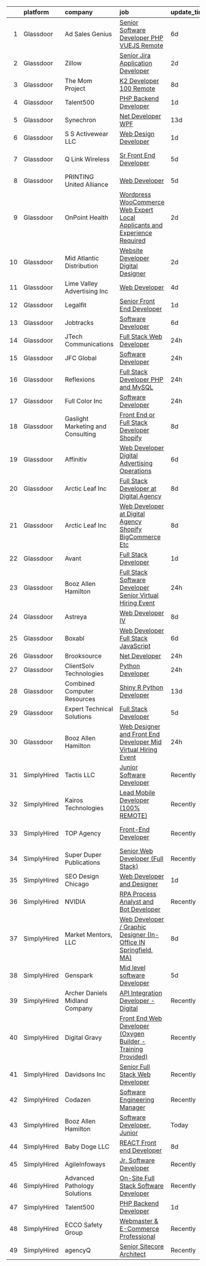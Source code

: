 

|    | platform    | company                           | job                                                                                                                                                                                                                                                                                                                                                                                                                                                                                                                                                                                                                                                                                                                                                                                                                                                                                                                                                                                                                                                                                                                                                                                                                                                                                                   | update_time   | location                    |
|---:|:------------|:----------------------------------|:------------------------------------------------------------------------------------------------------------------------------------------------------------------------------------------------------------------------------------------------------------------------------------------------------------------------------------------------------------------------------------------------------------------------------------------------------------------------------------------------------------------------------------------------------------------------------------------------------------------------------------------------------------------------------------------------------------------------------------------------------------------------------------------------------------------------------------------------------------------------------------------------------------------------------------------------------------------------------------------------------------------------------------------------------------------------------------------------------------------------------------------------------------------------------------------------------------------------------------------------------------------------------------------------------|:--------------|:----------------------------|
|  1 | Glassdoor   | Ad Sales Genius                   | [Senior Software Developer   PHP VUEJS  Remote ](https://www.glassdoor.com/partner/jobListing.htm?pos=123&ao=1110586&s=58&guid=00000181232fd97b95d144b76f7d614f&src=GD_JOB_AD&t=SR&vt=w&ea=1&cs=1_13eeab41&cb=1654152747830&jobListingId=1007895537556&cpc=8CDBB1EC89CF7160&jrtk=3-0-1g4hivmd6r1cl801-1g4hivmdj2or1000-98d370728f729c52--6NYlbfkN0CnuZqHB0fw7qMnYaPcmJwEEhiN8GGpVqO0if3u8nDOuuKrZceSCTX0MNkTfpjoge48nVZr9hPtB5LzXromZ0yCT0qPeaMF_n2e3HI8ewNSK9Xyw_YnmI9TEIaqGJCkj1Iki90RO6fnx5li4qhPlZBHUXzar-BvfEVkU-G9qDNl84_eodL_t4QhXpAp0SnwrNjjc0JDv3P72-dj8Gv6OnJfjh1SdEf4hZI3N6oDzP5GUtZkt-c00ynGB0m_TIDtTdnTJYsa43TwU1kPRF8vNevuo10dDdF66yFSJpwAkie8nYmT4pYM0-v-sV_RDbe1LRs-JC1DFKfTb7XmEzEt1_hjtPvQf9fjmKMXREkvy-P1zvOVsRFyJWMzksMOko6r_DmsU6yXLlmsw_NYlBZCyFQbI7MTNep0o-t2WOpJXRC9dpo2nsf7of5sDFJZJlL4w7gnq-1hkN7rCFmTstVLWwcs1Evx8HnvIzKWQOoLWDct8PaoEmnysaOsrT9UzyrMPVmDdCqIF2baYWJ3967zzx6zpwBtFrWlOOg%3D)                                                                                                                                                                                                                                                                                                                                                                               | 6d            | Tennessee                   |
|  2 | Glassdoor   | Zillow                            | [Senior Jira Application Developer](https://www.glassdoor.com/partner/jobListing.htm?pos=122&ao=1110586&s=58&guid=00000181232fd97b95d144b76f7d614f&src=GD_JOB_AD&t=SR&vt=w&cs=1_f5a7dc37&cb=1654152747830&jobListingId=1007903539027&cpc=8D52E76475A7E842&jrtk=3-0-1g4hivmd6r1cl801-1g4hivmdj2or1000-0e5c87155743b1ae--6NYlbfkN0ANMurRYyPEXg08u6OamUd1Mvhk-zhFSGYIZgoJR86UvQ_x0FKK8TrZZD49G3rLjS9rbZs5q0fbx05s3afnQ7UfJNH5at6mnDFKK5j9wFNFdyvXeJmVr9goWPLxPpzAnEMyUt0bVRT5u_yMns9tL-fwN7XQTdgKiXlXyEk8l0LfdpQDpEvjsB9KNH6bPU8QzHiUwVpuc2fi9XDQ8_ODszm77My62rebVQXkuqYMBZXbnINgHN5P45pUIfQDBqRvG-HwXL66ihHwOSPyrnLbmCknjNh2Ivfqw3zLIfsMvm35apWGECMNWeGGva7cqZ1tEqeuixrBWi2mj5SWAKKGmluLuoR_1XhOxBpnzmSYvNLpwgvHUjIT6Anl_gRIBTCdL0U_sQm-wXz0uCW6jMjCLfAw_lSDtJ9Y8tjgoatl-4jMlSBRPUmDZH3ni7fnrDqTObw6sTLB9axYfEi6Xjd4ar2gQ3J7Mbpkl7a62UgWcRta4dT6V5CCB7lTsGJleKT_NZ0xsLBbexvKMUIpGc_BMfOnnhwzImHQ56jx6TCXMtHdN7NuxwjgDsM4nH2K8kHrnsgf7cI5qp3wLTf6PJC2TkcZi1XMbflxWkVnwEiZHgSuQtqRM__A_gEstNBFwDruGf1YKGMX5T3tmNq05CpzfdbZS4A0xAKZfEdIoay1fPKExKgFzhkEl7XESRI6Duo3g-qBugss_aVUVmetVtGNFX-YmXlc7jwn-3xZ2oQ7ROYBazcT8ayyDt8bV0aIAp-1WvzQtoPjkkeJHMNj3QwCo_UOyf0SkEj-NcZ4fuw2hiFnfbOEZo076pPSlqAx0O9ZWQaPPPe8eK-PtrCOSVopxastncsLYbzRl1mqJShkBf_D-JNH8fgqtxTYIku3WdLNHBEkmC8ZIxIlafLplP7Fg8w-tPiL1p04_2M%3D) | 2d            | Irvine, CA                  |
|  3 | Glassdoor   | The Mom Project                   | [K2 Developer  100  Remote ](https://www.glassdoor.com/partner/jobListing.htm?pos=130&ao=1110586&s=58&guid=00000181232fd97b95d144b76f7d614f&src=GD_JOB_AD&t=SR&vt=w&cs=1_25995766&cb=1654152747831&jobListingId=1007890547836&cpc=A0637F14311B9419&jrtk=3-0-1g4hivmd6r1cl801-1g4hivmdj2or1000-7b83b89108c6e097--6NYlbfkN0BDp_epf89aHDQhKpPegNJQ_ldQpEFZQsM9OcONMGxWx6pU56EKHF58QjVdAUvn2gVf_QDSTsq5T3Qmsn6pWhQ_7UN7iJQwTjaiZ88ngVRdxZorOi6AzzWz7a5iHq0mYMm8q0bQuaTeOUbhaYC3rtit664SiOZex9pxawE2kIDqxD1_14Mpex3qIptbe0KkEgvd-QszR8ExPGrO6w1hVyrdwpwKsd4rwcypLlaBCnTFPLl1dVSxsxHboRZ7Cc-rfnTyfQIpCzW-aTugN2LUFUDQGAciN1IQq7CgRJ2GnrJDlW2aRPLzW8KR6bMvWkbG-sx29Zh7m6Qt8RJQhkwsB814WgVDh3L_PiQI0CavphFMu-25HHOth-Igs3-7I8SyF9cLwWsFl_LPIuo8bI2OTPu6GI8jZDwbG7cXciXzGnF1xplGnXNmDLKYQQ_2_ukgazPcnTWpg2PbHl5xQOYpSZ7w7AOcFYlbOg9MR8TKg2niB3GkPv3oWe4OL7KTMkm6vYgLrAljQ6JBnLR-LVT73RGFXkNv8jIDjuHDwHS_OuXJJ1lOGfrNglCMvMGBwmY-LFISENjkpdluoA%3D%3D)                                                                                                                                                                                                                                                                                                                                                          | 8d            | Remote                      |
|  4 | Glassdoor   | Talent500                         | [PHP Backend Developer](https://www.glassdoor.com/partner/jobListing.htm?pos=106&ao=1110586&s=58&guid=00000181232fd97b95d144b76f7d614f&src=GD_JOB_AD&t=SR&vt=w&cs=1_5004c46b&cb=1654152747827&jobListingId=1007904714612&cpc=F4EED0218A761C36&jrtk=3-0-1g4hivmd6r1cl801-1g4hivmdj2or1000-d767907e49504ccf--6NYlbfkN0D5mXFGwCT9lo97i3gsfTR9iTAPBTm16RjVfbVH6M8QHE8eZVK8zpxpBIss9-IxxjTgyFgGJT-FIoKdrZhAfS9_NM6z5ZxF12lUGA8c02ZoHAmEqDXQYA5mBdMJ_zhsgHFsg5niEobBFIx2nbvtI9VOyGvj5cRaAVXmEt_jMy0VAPg7ZsfrFR7LkrdNItSSGw5RQbdDVGxMszGlMpn1xWWYK54UuymI2U6vRO8oYDMhMd8DFJdXL0buH4SgDfOpy2sgA0dEn-k863BUzLgCQY1YJeWIqBSWoLQKQ0nI7bH_15EDRLdIC5fIKCTMksLllcGRk_pK3YSLiFo522XHIVFLxUizpJ2NAPwz98MSa7tNrva3UtxOOOh0gwJ18O02KC3dnxwwi5inkPf67uT4KKWJqzSWO4FBldpdb4f9qPWEeUH617DzZDN3raLMkJlbmNS28nlBQ1Q8DfzerJRCWPdpRZBKGqGakq4RS8m5ILuVGc2U474ickEXxAHka_4-Fe6hDKdQ2F8O5VlwOPbvZ-G6Wt98Ad5TKw0FU3on-QS421CAdl7T4qFU-W7HFAeI3YMPoBjy2Sk8oCEfGN6Wo6TJDOIeVi637ApoVXsgAWJTUIzu3OaUPJb2DfWeN5F1hqt9RYCCJN0H_QGWkIsNVrq-fCqcifOD34E9whi0_ZPldX-gl5IACEsFrfooSBdiCI8%3D)                                                                                                                                                                                                                                             | 1d            | Remote                      |
|  5 | Glassdoor   | Synechron                         | [ Net Developer  WPF ](https://www.glassdoor.com/partner/jobListing.htm?pos=121&ao=1110586&s=58&guid=00000181232fd97b95d144b76f7d614f&src=GD_JOB_AD&t=SR&vt=w&ea=1&cs=1_30dc6b0d&cb=1654152747830&jobListingId=1007875801807&cpc=34670CD602BE5E55&jrtk=3-0-1g4hivmd6r1cl801-1g4hivmdj2or1000-071735776158eec9--6NYlbfkN0BTd2IEpE8JLL40oeQ4zzPpkgJHcvS777rH89BTm8MqnY1oP03rnnTFI7ShSp2BCxc-OCtWsj1V-ju-aE_CcPbsvJct0tFsdbZQLK0foE4hj1cq2xLjnb-1_WbIyGFqux2jiGRE2PEfYX3jgkudPYjN1Qv0FPkvWELM3wH1SY5gPx8tMSnSQMyNmkCi4tp3Pu8yr58IWe4pNi8uOOxU3AyFRj7BVWq8i6xZ6YGv16WjzG_grABCmLf4WDB7y2HirGYLaOphrGBZcvG-GaBVcmkOBxbxFxz1Wk8G3T7tu8zNMW0HFG_W_bfzoHouOkC_bcjlsoove0usdha4NKjUfnLExceDD2dWgLXlPjvLPPD5RGXk5fgdnlvZtYW5gyOIsRoSS_PC3OBHPluaTG61eCFPqbeZdPQ8eMBMpY9BkXCD_rthFd6v6J910IcProhgv2zYDWZomw8MJmntsgy8XyOISn1dOo5rB4XPRJohsm-ZAEUyaGauEGqEKtmpX5obFvCYEYqXGtZIHA%3D%3D)                                                                                                                                                                                                                                                                                                                                                                                                                           | 13d           | New York, NY                |
|  6 | Glassdoor   | S S Activewear LLC                | [Web Design Developer](https://www.glassdoor.com/partner/jobListing.htm?pos=101&ao=1110586&s=58&guid=00000181232fd97b95d144b76f7d614f&src=GD_JOB_AD&t=SR&vt=w&cs=1_dad200a3&cb=1654152747827&jobListingId=1007907546318&cpc=4A900CBC1AE891D7&jrtk=3-0-1g4hivmd6r1cl801-1g4hivmdj2or1000-9a94e0e65c736bca--6NYlbfkN0Ajr136nt6A_LHOZ7dazkZBMRVGXfFx1UH3hXSlGZi78qV2vh4IIPaG56QxCFgA56Adpr9RaXdipIXu1R4bmSOvMziN5foyE-Hu6-wOJzorB798i-BTTof0WkY407sJ8JJ-b48jkEdELNvzxft-sRf5NMtJ6JiYIBRDHRpWroXbQqBaO_5kxxHvN-KYbt9H9FU-F8bCVWeed56PDkhqUEuRGHhHzWK0Nu3lZP0kPet2iRwACwaCwOfDb-EMyWgGqkEOnVQQ3jNQvlh8cdhVOMpHYmRYncO9ShMIjeZbs-4UwMmoX7k_bvuEHJFAPHD65UkG30y4H-KcX8x6wMfjlFfdtr_tWMJZjPs7YwNcFK-4KBTiXtZkSbCVysLVyfjP3IaGdDTTSIrgRfDcGQnpj_taF1IFgE6AT8vFMGMVlpOmdbaK4pEbwbdytDdT0nKXpsBH0vK9u-DkpbKVC2SJARji8pFp39gMDKlclwmPpVX17bN6wPkCa8I4nLNU97SwfYrzFURWjgZlT5TrdNBbUD1M3YmUU5EMXdVs8ozpcOukA7vQF-a3u6fH9mHklANuqyipbsuXjMcPwoNxoADMx5fxiu5-qTVLox1WNrGMSkhN1EXIuyG-a-l3xfg6Mfw70rH7iCT6sBEZtoq6_luSSicq30YkCYrSlfNn8otIxKI429CAwwJFLmqawHtmYPwAC2FS6WVTcdUiu8-Xrz7dnT0yI7eyZk8C8F15zy1uMDdE7Ed9exUR6yyDzEi-gSC1JHM%3D)                                                                                                                                                                              | 1d            | Bolingbrook, IL             |
|  7 | Glassdoor   | Q Link Wireless                   | [Sr  Front End Developer](https://www.glassdoor.com/partner/jobListing.htm?pos=102&ao=1110586&s=58&guid=00000181232fd97b95d144b76f7d614f&src=GD_JOB_AD&t=SR&vt=w&ea=1&cs=1_9371a4fe&cb=1654152747827&jobListingId=1007899211822&cpc=4917A65B8F970FF5&jrtk=3-0-1g4hivmd6r1cl801-1g4hivmdj2or1000-ed2c635e53c5a919--6NYlbfkN0C1n-7uwLBmXreK9Hz04i1NaXR3ByHk8AHoFYtQOHcuct8v_y8Q8Nx7VN8nEPBN_jboIi0IHUUn3UfwUUKdVW2VhENeeKnEx5kMZjYaVGmfZkc0yAv5v91p0Xw3eeruN3QXteC0skwkNIveu6TFRC0Vn1Ak93wupAfGKu1wfqPcmKw9eYs3q2-mFLvzmXnT4M9RcGNpAE2-X5bbTLUE_Fb9lUltrd_8fpfC4vPO8W7f41d6bJgytESO2g00yfn0h7VQhU7OWdwLfFOTFIQjnZaagB-gtPGPBJ1ZyWiEfpAG7x2WelLAqo2WyiemQOI5nutycWPNj6gbtn8h8GPk0eMmP-i2MMdTaL_HvaL0WubSKHHCWOfcFpvhYZ6hWVbiQMj2CHZFe1dGQjJp43VkLWVol3avJQWBJ3YyV4rBZWTPZtv4rGxDNBUJCvGYLhhtIEC9PmFvFvMVcu8HZwn4HmIw1v4XhVMCUbftblIgEpNCrw5QsO9ni7M-4lX23lHzqVs0VhLvnOpIxc-rTgg9aJgc)                                                                                                                                                                                                                                                                                                                                                                                                                    | 5d            | Fort Lauderdale, FL         |
|  8 | Glassdoor   | PRINTING United Alliance          | [Web Developer](https://www.glassdoor.com/partner/jobListing.htm?pos=127&ao=1110586&s=58&guid=00000181232fd97b95d144b76f7d614f&src=GD_JOB_AD&t=SR&vt=w&ea=1&cs=1_61ff9860&cb=1654152747831&jobListingId=1007898385089&cpc=AF1E4A3695F490BE&jrtk=3-0-1g4hivmd6r1cl801-1g4hivmdj2or1000-dc81e49fc931dd62--6NYlbfkN0CRj-sOtPusTLJq9MblLSm6Cds9QWEY5eHHm3cA7ZelnFRzC79Q-ko1-LazN7AL-IGfamo1ZcxnpDw7aZD40s5A8rpCvNB6w3VlgB5HW-HqSTLgjU0um8546ZPGPmEBQ782FxJ-OhvmLxVZQojgLs1JmzLimVPSIol3M114wpxtD0-SvkhtldW0v23vmkd0BcXL6W-uJVQ3vlWXXPtzm9CO3S1bTzJ4ixczbn1H1o5z7Men1WoPYSuVrd1ssMbKUlulpuJ3x9XF315IG9SX_pbkvX74rNkdHG0uaJcDAAXXHkA8eHHR4OcNUJ9SiarIDbKbOTvWo6dG3ovxvlVu75S5NQoFr53XfnWmhynp_1zZsa1EasiUTs64N5S_Jc7vHiHAIL6oE4n6RZbRCB77_XcXXx5bdRN6DN1w_H8UJ6YaYPa7zt1AQXNEaeKkOh1SmIsteUOKjoViJKfLzQL3N6YPggR6v7PD7qdSAU3qUXN0N_M2sQB43lkt)                                                                                                                                                                                                                                                                                                                                                                                                                                                              | 5d            | Philadelphia, PA            |
|  9 | Glassdoor   | OnPoint Health                    | [Wordpress WooCommerce Web Expert  Local Applicants and Experience Required](https://www.glassdoor.com/partner/jobListing.htm?pos=108&ao=1110586&s=58&guid=00000181232fd97b95d144b76f7d614f&src=GD_JOB_AD&t=SR&vt=w&ea=1&cs=1_195aec6a&cb=1654152747828&jobListingId=1007903215506&cpc=728EA7D4449150ED&jrtk=3-0-1g4hivmd6r1cl801-1g4hivmdj2or1000-159e63bd1829bfa7--6NYlbfkN0DZZww-p_mr8GWlqIRBY21Wjl_Fk3kglyx5_HcxykVqwa7Oh0kVVaxeYI8J7BcukAIy0okcdhH2DyaIfm6Jvb1oqeYhbsF02WFeIbSNsj8uljhVtJOIO3Qnvqb9gbGV1ZWwDaYhrI3Uo62QFkN1sspM9OV89cMI8SJD0BHwgNaxLE_r6h4knzc5mL9IlozzooO4H2CF2kOwdCSUIAqbijNiYxuTA4Olf9xxPsfrX2hMJ2VmOxZh9J6plL24tPcP-hCdhhYN1cDXuAnhyVx-njLdGj3BH8Fc2YjvEPfE7NxQDsQ7tRathu7iSg8xet0UAsunbTp9fx2h9eAcPYwR1comxt3X6wEH7QohI7R2W0tMb0895w2uuAfxsyIqJDKL1Ymm_WxS_ucvBRS0P4yr_KyiBjOQQVE6VJhjaEk6ancf7Pi_PlkYTHS3blM7MiP8VAWqtE5THeyieEDu_FbQBaSOwXn5bzasu5AASonKp4i-6FUoGP3noUlhaGcFGwqyOJij_Rb9rlfnig%3D%3D)                                                                                                                                                                                                                                                                                                                                                                     | 2d            | Richardson, TX              |
| 10 | Glassdoor   | Mid Atlantic Distribution         | [Website Developer   Digital Designer](https://www.glassdoor.com/partner/jobListing.htm?pos=109&ao=1110586&s=58&guid=00000181232fd97b95d144b76f7d614f&src=GD_JOB_AD&t=SR&vt=w&ea=1&cs=1_0fde3a14&cb=1654152747828&jobListingId=1007903294411&cpc=281FE6ECBEE2538F&jrtk=3-0-1g4hivmd6r1cl801-1g4hivmdj2or1000-2b67c79111503ea4--6NYlbfkN0BFoUiGhYgMv7mY7eF-LUw5iBVmnYrkwGa4q8pcO4KaVnLrhYX2UEPCV2Z8xr9c14HKUUNq9DvnCyysFLQSGDIXNyuipCfsfrXAIskEj7Qd1qOVlTRTHFDUJjSUZy5S8u-oMzntyD7XA4wR23HXW9mL44-sFXbxUo5zag_3hC_G7woMXF7Qes8IAeHwMkVNk0Ilw7z9HMaChqv-fDKVo7ysNnAo67xmtBk3jfYfOoRn3z1nOVhrIZwxKwDrS4o3cLnWjz7RQ35tXEYbBlOi9_vCQSjhjhpb1rj7Qr6IpJUdQlUoIYO7W5R0ypiKxBx9cytl550xKLkEpk-_dN811HTfAko4U7yZ-caSs1gQcRbMkAef1vXiVeVNRKcwWl-0cyekFN8HnY0EY8wfmsAO18wt-OeSz622K0GWUC6vnQAtDbl258vqH-ejGwVAzuENgTJIJ3HIhchmfVCXn_FERIcl0eVfJobNo-xnwAZbZMY826SYbQl1PeIjhNoZn7cvNBiQo4PwrTBVQQ%3D%3D)                                                                                                                                                                                                                                                                                                                                                                                                           | 2d            | Durham, NC                  |
| 11 | Glassdoor   | Lime Valley Advertising  Inc      | [Web Developer](https://www.glassdoor.com/partner/jobListing.htm?pos=104&ao=1110586&s=58&guid=00000181232fd97b95d144b76f7d614f&src=GD_JOB_AD&t=SR&vt=w&ea=1&cs=1_130d6e98&cb=1654152747827&jobListingId=1007900012361&cpc=80B915E8E3483F7A&jrtk=3-0-1g4hivmd6r1cl801-1g4hivmdj2or1000-324aa769b9f57d50--6NYlbfkN0DZZww-p_mr8GWlqIRBY21Wjl_Fk3kglyx5_HcxykVqweErWnar7kdIsclNeSzxr5-skRN3GO05n99IWbAgiL4pqCie00qKDHGTIU5S50Zy2HalT5oo2ztda4NrD2SjC_3aQfW0hzG6h_AHB8pa52I3G_raVlRMYZT9GVz8VpUhazXP_upPSFGs0ebZDd2j38qXhRBsDlTQKnZsTgaWNjBSt8TFB7wG7_SRE51YzlLIFOIm63dS59VkRc58sB1olilirvKKHwPqXVp1IV7Av-0mmsfqBhEbYgqZDW0Eks0N7XpF4lXDghN6Nl1NmfptaHcqHgFDqqcy_YJ-Y_MaYfhV5l2g1Pn02n0HkIeaWyvc-frAXX02904QvHpxt8uK-abSVIN5ZnpehgcOjzJbrFQOigl4Nn6lIJ2rDOArR-twSXK724E7RwRbUT7INIcg6vilbnMi5HB7tjUd2ScCVaFWxCn6ZuG-SJm3HG3eNuBXP5Baj7wZAGwF)                                                                                                                                                                                                                                                                                                                                                                                                                                                              | 4d            | Mankato, MN                 |
| 12 | Glassdoor   | Legalfit                          | [Senior Front End Developer](https://www.glassdoor.com/partner/jobListing.htm?pos=118&ao=1110586&s=58&guid=00000181232fd97b95d144b76f7d614f&src=GD_JOB_AD&t=SR&vt=w&ea=1&cs=1_b92c2995&cb=1654152747830&jobListingId=1007906273379&cpc=2F9DD8B511C89582&jrtk=3-0-1g4hivmd6r1cl801-1g4hivmdj2or1000-9290ce7b592236de--6NYlbfkN0CxFT2HWqTq8mDizs098gCJTVHR58R6M2w3_w17s2jmZa1cizTXTv2GjB2qOA8Cu-FoDNPpW92EiqdYjD1D0EWNLOs5_wcu2X2nbtPJZxOmoP7D4K03UOYOsvdAweAPbreE87xk1JPLjBxBYnPhsujSRZLa8tK_TUSXqFRYwPY2PcKaXePFAACJVfjxIiDvyAl5goqjuyN-IGQyzyM4paYbZ-RspoZxVY7vzu7c9TB70qVsiuHLvjmGk26X0qj3QNTpMi0xbiHdBUyAsz0qy--gF02QrjlJ7kHhE0SbUlunND1IRUUGBu2fkD-cwL0yt02I82I1tMS8PxsCnNqQX9ZYHYHFgSijAMvgw8bXDRmFW2g2RAJ8k__Q2uWLbuyUqQid1xpETWNcBZtpCbawyUzlLnMDgDYeOM-I1Md863u2xVQB-feTmtaLBpJz87p61ZcnjujjoaVSOl9N8VBujTI4IDlRkfgxL0P9dmt9kb4VjbzZgOr955NjZeYlgJZ85uw%3D)                                                                                                                                                                                                                                                                                                                                                                                                                                   | 1d            | Remote                      |
| 13 | Glassdoor   | Jobtracks                         | [Software Developer](https://www.glassdoor.com/partner/jobListing.htm?pos=129&ao=1110586&s=58&guid=00000181232fd97b95d144b76f7d614f&src=GD_JOB_AD&t=SR&vt=w&ea=1&cs=1_17274454&cb=1654152747831&jobListingId=1007895494832&cpc=C5F9C09AE97B3D2F&jrtk=3-0-1g4hivmd6r1cl801-1g4hivmdj2or1000-b90f87937bde63a7--6NYlbfkN0AM-MkqZ0hUtGiVdHIrk1Eibplew1JWmLuun28b0xIKH0ePX5yctfbTl_s6Ocw_2-0-xIqjghaF4LXDO6ITXPBnqxH2e6mXZKcugSFT1Cjd13g45sWuh6ps9O4dmpxOfbAIXdb6nE8kJ091B9aJoqk6TW0LEtelfG8_1_RrpdY8h_dvRtL_-GOmsJssV_-LI1w7eXqC4bma-uAydw47JUTe2-ONnLE9N9Bm3JaV6H1xNiD8-_4UVuI7X8XPiwY55QHDd5aVu0WBVF20j2FOe0YyrPcgHiJHMZM8TEPn2DgTkcoQoXTCrObqjtIXI10a8thpuhKeenFh6VvjO2ay2355iKK0TQo5Y_-5gGKxMD3WwmDBEUa1vRI_7jlu0WoHrPNBd0FnN2k2p-aSSGGSIT9s9X_cTvqdxTJ6CkXMwtKBkFBbGdbqn6MLr39oRM5ZwPIAbC7F_G8cS9wrRbE__pAJuaO6CD2YehyoG77TR5Fsm7Oavt72uZfaJq7_ZmPDDXw%3D)                                                                                                                                                                                                                                                                                                                                                                                                                                           | 6d            | Florida                     |
| 14 | Glassdoor   | JTech Communications              | [Full Stack Web Developer](https://www.glassdoor.com/partner/jobListing.htm?pos=113&ao=1110586&s=58&guid=00000181232fd97b95d144b76f7d614f&src=GD_JOB_AD&t=SR&vt=w&ea=1&cs=1_4a932c69&cb=1654152747829&jobListingId=1007910490036&cpc=9900C911F071612A&jrtk=3-0-1g4hivmd6r1cl801-1g4hivmdj2or1000-9ed62671a89e89fa--6NYlbfkN0B1st-q0QqrnjcG-Gw1ezFNBfboKSXBvukInGhjtG7QC-iiJB3qB0mG5k_vgBR3Er5bWCVHtUMxEtWeMlvq3Vic5Ex1U-Q2ameTohV5PDGOJT4sF8kHizC4ObuDjD4ygaGQgDZbgg76AOEA6y8bhXA_lbo2koovPbNn4hb3u4cgS5HrT-gP3Y0ehJaDow_O_tkYcbF0ZVhA825BVDY8P61YYZ7d6aKR1Rm6swQyiYk_itkGj5E1H_dND5Kg7XVxY0rud0sKhwtlG_FqMaSP2ehWBwMMP4iFvy_C9wxKzjNt9TRtdcpemaafN0e1ld26kly2xbKLEBPuxOEIjviZpeikxO6fgL3WKDxytQEtP7ztFKoeGanAZQvMe4NrPw7yKmCAL7UfhJWtEyIPMqJUMKif9-X4k4wEzzHHbQ8m06WWVXJJ1dsnhl5xQ2JeStVy8AW_Es4oRiIYejS8bUMLHAvlZu4i_ezJG7vg9WDU5DG3mkHju92qfFvoGA_G6Uc1BYSKzjSDnxYfGA%3D%3D)                                                                                                                                                                                                                                                                                                                                                                                                                       | 24h           | Miles City, MT              |
| 15 | Glassdoor   | JFC Global                        | [Software Developer](https://www.glassdoor.com/partner/jobListing.htm?pos=128&ao=1110586&s=58&guid=00000181232fd97b95d144b76f7d614f&src=GD_JOB_AD&t=SR&vt=w&ea=1&cs=1_8a8c1446&cb=1654152747831&jobListingId=1007909532196&cpc=878687325D2A5CC7&jrtk=3-0-1g4hivmd6r1cl801-1g4hivmdj2or1000-dec63ee7a8f03580--6NYlbfkN0CTchQM2BHVwpx1ktW2NlScLUjL7QVSfIE1jdaBK1YcLNx1-idAn4bz13YRyUITseRxE5Y6GDtkPfa-tZxZ_SFL4XPWHL8Kk35eKafLxjEIB38wxrcSiBtXfNq5fZXjnJgeJePrT1nfxFbRjGSdF9Cq6YZ4Bhs8C5-bbDLwHSpNw6yMf5jTWU_2NU-cZ9QSA5wDsaEY__aHhq3m1wgi5XMOTesq-Vdskp6figAhIZQgZhO_o1dK0pyVWtqUiuk1IS6br_6edKc0iwPKMslA6eZqp9dFkFU18XHsEezMMdd3UMstL2ZfVD6EIbYQv149D79VnTDzm6fPz5GTTIMfJffIPqh5D_eRU1Tiv1ZtpluGEsyt2BIHfNfO8q8r7_akmgBJRU4SbqCWS4gaDp1VG2AxLdjgm12Ud5nr1ToJWrLdvb9LgLa3HNWFBQ5BynfYQtcFM3r61BSQsjCYiwpoxVYvt2WUwzI7V98EqCTo8Jzvf6xSGkBW9wmx680r9ypLNt9zYgIS6HpCgfkLfwoqIsCP)                                                                                                                                                                                                                                                                                                                                                                                                                         | 24h           | Harrisburg, PA              |
| 16 | Glassdoor   | Reflexions                        | [Full Stack Developer  PHP and MySQL ](https://www.glassdoor.com/partner/jobListing.htm?pos=103&ao=1110586&s=58&guid=00000181232fd97b95d144b76f7d614f&src=GD_JOB_AD&t=SR&vt=w&ea=1&cs=1_23fe7791&cb=1654152747827&jobListingId=1007910323022&cpc=297CB4EAB7D64A33&jrtk=3-0-1g4hivmd6r1cl801-1g4hivmdj2or1000-f680bb3b69181e8f--6NYlbfkN0BBGG9LMNqL16EzDx9S3nKk4b6IwprgSJginr0DZD_oW-LxatidhHjSCY0SFq3hVRVOLHpq1795oO2bygpZ85wt8HZLPGWbqFBRMlalyZzOjkDH2uDKMz6VUM-05J5SiOp_x_kuSxFWSyQOTxtY-3FgBOdJeL_R_W6fyJfAlRB2ojFIjOLfpxEufko5Lq9JAqyp6F82BqOU5f6Yx0UE4oGnuW1nhDYahRge-Y46WEfSnqILG4Vx6_MZFAIfCoiEgsQUGn_AxgsTq41pZYSe4KplPRVPM2j_mfY87hILDyLSQzmXVLad3hlBKZr7Y1zk1lPBPuUYhIIHOHDnHwu6mOhFEVHb5O__8M54gtyjRXfcMWOXuYxd8UGkrSB0Dnhh0J6g1z3DDOybsvo6Hyz_3RXdjW1jQi0Rn8NgME-UpaVgWWjk5YbK7m9D2hoi8pKWY7em6UBYKNX2oGLH3-spvzCvkAutLuUSDBl0E6hlb702lhZJHRgIR4ZppaeCu6ThmDeTWGb9Y60gSg%3D%3D)                                                                                                                                                                                                                                                                                                                                                                                                           | 24h           | Remote                      |
| 17 | Glassdoor   | Full Color  Inc                   | [Software Developer](https://www.glassdoor.com/partner/jobListing.htm?pos=116&ao=1110586&s=58&guid=00000181232fd97b95d144b76f7d614f&src=GD_JOB_AD&t=SR&vt=w&ea=1&cs=1_be53a733&cb=1654152747829&jobListingId=1007909816896&cpc=6EF74AC2F94C1840&jrtk=3-0-1g4hivmd6r1cl801-1g4hivmdj2or1000-f145b5a66069c7a4--6NYlbfkN0C-Wmy1kFgNv3WvDIUs556rEmAfNTZeOhgaG1fZwjYYz9MV4MuGBC_-Kpz-TZlUjGmzYBmSXbfqAP_E4fmRw_aeAj1kST1y9-3JEqrQj6gCVDH7oQB4mkveU-mgvx79i8AsZ9641_PqQMFTgr0TyUl56gfMMO7-YV49KGmibMApxOZF30MqUCW8ASwAdm0goyb8l5XC6juBqzw-Lj7i9pdyhtsVBwCR1ovOZ3JO5svFVUMWg_ii0c4zBM_gz4jtch6sR788Veg-Qi-s_XCMw8ml8FgCo2xekfFQyA6MgKXrW3YpJYwReMal1k3jEU5XywTnQRlVb1xgvlZvUEYlNaiTnb_GG6atuMHC1oTIpmdCJhh44fn9ZYZId6Dp4SoIklFFmIYYq8vkVWvqKKnTu-efeJZg0vsRoSWjj8bhkAOLGQYE7HdK3gazM4CqkwnUw4CI7u21713BUKKb5TEcFVWP0zhPKYa49I9pJJo-jV781i_orUP5vUK5mkdnxsd6cuJdRMeLiXjMBA%3D%3D)                                                                                                                                                                                                                                                                                                                                                                                                                             | 24h           | Dallas, TX                  |
| 18 | Glassdoor   | Gaslight Marketing and Consulting | [Front End or Full Stack Developer  Shopify ](https://www.glassdoor.com/partner/jobListing.htm?pos=124&ao=1110586&s=58&guid=00000181232fd97b95d144b76f7d614f&src=GD_JOB_AD&t=SR&vt=w&ea=1&cs=1_43dbea85&cb=1654152747830&jobListingId=1007889773946&cpc=E521981D00147CE2&jrtk=3-0-1g4hivmd6r1cl801-1g4hivmdj2or1000-05602b2c6261b7d4--6NYlbfkN0CFyo4ne17UEr3frxlrMZ0qs_rwE7Uwl6KHT7uAdw_EkNlhVAB7uYR1j9n2cgzvB9L_JvlVkJbTJIweRLy17jQb0lH0fBKf0irGGbt-pK0-oFtks8H6ewDu5opFWIgpQJ1S8WNZoxNPouKxhbrN2chlqDzy6wRHTCerMi6dKD1fPnwh-SGBb8DOL9Gr4pHLtZi9n3uKRuulI1yqk-xqAXTaBSwK5giMZ6IXlQPOVFeuuUrfQ-JILh4rbon481LBM1naRjno-Y9spoA9if43l7vdfHwbL2YCX6dFSaH36hqdRJLjY7Z6skosNdY2Q--sRqKDB5PKjJUfdWw2ZK072eyzQyf4FWzvcXxRMzDiYbF11fjrLvdcS4amXP1yaRXQAQ30DfGEsYDuSYwY_EwDzoin-Zdf5wgPfapcy3PUiFS5Naa5sziontP2u8e8I3gAZjz-zizUJAgPmvJt2ba9Xf9G7dTjQvcEezfDqVQjxMqkKYydkubR-AY-NdWs8qG-GpnAGlhz27cON_yuUKYEPtOSty045Iak70Y%3D)                                                                                                                                                                                                                                                                                                                                                                                  | 8d            | Remote                      |
| 19 | Glassdoor   | Affinitiv                         | [Web Developer  Digital Advertising Operations](https://www.glassdoor.com/partner/jobListing.htm?pos=111&ao=1110586&s=58&guid=00000181232fd97b95d144b76f7d614f&src=GD_JOB_AD&t=SR&vt=w&ea=1&cs=1_d229d9ce&cb=1654152747829&jobListingId=1007895551896&cpc=AA718BBA0476CE1A&jrtk=3-0-1g4hivmd6r1cl801-1g4hivmdj2or1000-25825ff8010d79fb--6NYlbfkN0CEeptSDSJRdFHdgLdSoRofhgpR0AjgnI35T88L0i4sBqovLyy3Y1urXYul9N24X9EMKJWsGVuiiLVTazFMz2YT20TdSIW5VJR-wU_WMYL1FAlLAeC_YCRjS3kDFO2_fiFKvsDiLhAEsyHKeRdEppoyo_9_XeYfgfZbeh_HJ973gFXcsrwDPYgV-eg3ATOAdwmMMLrSenU92j3RwJovPon7DqfUs48rsp3zwGW7ZGGaNPAgvxq5ZYAPeJuiwqYrifpsjjJyDYQYHPo8xeXRvECjlA4N36GnZCMo00vR-uo01A2SRwpPkJYvmBLBU65aWaGG1RU4xfdLAgyH4-z2X1Cg2BvXI35EXsw9PFH88-UNu-4ntv2G3cJIVSXmjz7SzrIVdR2Q3t3MnkpmaFKYgcQSr5f3Di2N8VdpC9UeRjDiujqnPEd8XgBEqI7Fb01xX4ad_AjKyku1Xw%3D%3D)                                                                                                                                                                                                                                                                                                                                                                                                                                                                  | 6d            | Tampa, FL                   |
| 20 | Glassdoor   | Arctic Leaf Inc                   | [Full Stack Developer at Digital Agency](https://www.glassdoor.com/partner/jobListing.htm?pos=105&ao=1110586&s=58&guid=00000181232fd97b95d144b76f7d614f&src=GD_JOB_AD&t=SR&vt=w&cs=1_2675b511&cb=1654152747827&jobListingId=1007889604365&cpc=A1F772DE77098288&jrtk=3-0-1g4hivmd6r1cl801-1g4hivmdj2or1000-ff8aeb27d06fa5e5--6NYlbfkN0BRhiKLDrkt0KPgqSD4-tjrC6mP6XCX_E8VZV6GD-XSQdG5ajkUiVuxVHj3H0ODCZ-Goz7LQoXZ-OvStn40N1_OEc2zw4h38LlruHMnQ3TG7wImikDEWBfwtnvyD-reCToq99Xl4eXYauIyMeBRzI3J2yBkAeOELVsc6Do59Xxl3syRfEQ0jYt44376kUboJsClnYU3WpOSROw87B2XqS28dCKSRDKdL-9O-Jtr_FfA5vXQo-d0av-Yk_gbMi_pXI5S65a-696rK1BZcV6VAlx5TAab_LoZC5OZQ5-yQskZkqQeqltCDatwWfkvmeuKxBS_aO11__OhgxEY_GRrbxTqi18fp9S48WLkI4ynO5lj5Hcy2BUobfNMnVJ7hQXSv0bupn2ETrA7P_4gZF3SOJvuEJ3r_rMBS8GlFwKSBwOJmkKEhKJwDe1CB6X32vOdlfzgtFMaKGrrcPJmWbGnHRpizSvvb-JmzaNT_7fM4t9qQPL3t5uzvSAtzbdFd7TnnBm4-U3HrrDFFK7EkrMIIGrYrl1nw1fcTHAL9o9v5OYNXQ%3D%3D)                                                                                                                                                                                                                                                                                                                                                                              | 8d            | Remote                      |
| 21 | Glassdoor   | Arctic Leaf Inc                   | [Web Developer at Digital Agency  Shopify  BigCommerce  Etc  ](https://www.glassdoor.com/partner/jobListing.htm?pos=107&ao=1110586&s=58&guid=00000181232fd97b95d144b76f7d614f&src=GD_JOB_AD&t=SR&vt=w&cs=1_a13a72e0&cb=1654152747828&jobListingId=1007889589877&cpc=61B26E8FEFFA679F&jrtk=3-0-1g4hivmd6r1cl801-1g4hivmdj2or1000-c124af17fb860030--6NYlbfkN0BRhiKLDrkt0KPgqSD4-tjrC6mP6XCX_E8VZV6GD-XSQdG5ajkUiVuxdxELvoyHIJYtn-dGxMoE4LDh7PPgioNHb3hl9LWLQPivZ-krc_LrRz1kVMl_E721rZjSOdVOaa-1iWSElxmRWZdqLVcANyB7eIXILaHkjWEMzqKsLtgKgbGn8FAu7SFYM25K3x1X0SeF4d0oyPyeok9vn-Elrune2yhMKPRCT7aRaoypcPv9mrUIAbtySKIxjEUXwJ_H6l8aQCIjB3CN1blou2PZuS-RPdvdHxqZ3xxWndacXIQyOIYqjV3Y4zR_vayFSQHv-ItzX-mZlj5Rk8S2GaywaarjkaCVtGaPovFQyGOjrXW4iBvM_oKBT5Qd9ES--ZPkzX37k3inwhiIL0cm8jPD5-_WKao9YxHEe_V7ilanDIRqIb8b2uqvldlw5_8EtGeFA1vN_k7SP5CPgIjDF2ocj-3wZfgnwat_t6AWeP1mRJ7gkfhCdbXyNb_e2OM0h_wxPg2WESyJCTt6b72Hatt448AlrVyRERDhA_TOA_Pq6JDQ4A%3D%3D)                                                                                                                                                                                                                                                                                                                                                        | 8d            | Remote                      |
| 22 | Glassdoor   | Avant                             | [Full Stack Developer](https://www.glassdoor.com/partner/jobListing.htm?pos=126&ao=1110586&s=58&guid=00000181232fd97b95d144b76f7d614f&src=GD_JOB_AD&t=SR&vt=w&ea=1&cs=1_845a4b0f&cb=1654152747831&jobListingId=1007906357629&cpc=8795CF9063CD573D&jrtk=3-0-1g4hivmd6r1cl801-1g4hivmdj2or1000-acc705ed290351cb--6NYlbfkN0CZpqIKI17rmnMxlDxCB_pvW0EeGFzdeY_-PYIFBJLTKbPwcgo1WjOCDlf1aXx9n64--01vR6VxKZW6rCHR06IiogSAcB-9Pul-SYELIZ_BN8gz8szxqLUNlMyFeEEvre7VNcucvFn-7LA5t5mtSB0nMb6ktStJHftKroA2uObMa9b3OChB9f0oFr1GgB18DueNIFQEJtJ398_9R4BIMV1Y6WJGFHHF8uBEKdLRuPlXDhe16qgv67WdzBs8o5BJ56hueqN2SRinLKWQZV3tsOlQRBa5uoyzVxw3tEawmriE6-P7jSqDZWzNRbeHs6A7sEAbrdnr5EUTk85XdIyMHz87C7A78TkbEy6R1GisNmDTKoiTAUXwRLYqsfk2GMEIaqWCFS0gHZipxwkC1F_aAAa9NIypqPR4j991Y7O98D6hfGhPtwto9YGUjqjl27-DYziAkNnkbdB0nRQXOqthgidfGQFm2nR__GSxNgRRpRBT94QkpYtGkCDBS56GTHttKBkw1RSUrF77hg%3D%3D)                                                                                                                                                                                                                                                                                                                                                                                                                           | 1d            | Remote                      |
| 23 | Glassdoor   | Booz Allen Hamilton               | [Full Stack Software Developer  Senior Virtual Hiring Event](https://www.glassdoor.com/partner/jobListing.htm?pos=119&ao=1110586&s=58&guid=00000181232fd97b95d144b76f7d614f&src=GD_JOB_AD&t=SR&vt=w&cs=1_0dda9a11&cb=1654152747829&jobListingId=1007911669709&cpc=3999BE48C643E528&jrtk=3-0-1g4hivmd6r1cl801-1g4hivmdj2or1000-6598d410678ae8d6--6NYlbfkN0Btxs39KmTzjw_u_hUXcyTcLpNeUj18C2Nw5A7DCW0FWOPSvZxadnbHwo8zrtF5VbhTEALcsQAsVHlxGTBAHrDjrY9VrnR4k5Wl-nyAmXYdXbzMtQbYgsxBiu_lvN0EL71KNWFSpX6cZ0KH5-_yn7LjSD5j-hvmWoM1cBtjbefyRcvQImYcd5We1gdg6J46_QaNjTrp1XNTJkDxzHX3qaOxyX3yp5miB-zYr65U2wAxXWY2fbALTc44Qn0iRuevfZc4BO3jsHsOrVDPbLrtUowu2YsrEl68c6BYIwtTSbOIWcRTlvrZMu2-j220-iHCIJhoulwuMUajAy1XZjotYF1BKeqMYNIBKA3rGlUjwwev1KQYBeMb1_Kxo8RAtB5-tVRy966HiIkiKzgz63eECkshp9GPpBJWfB8yvdun-Kurt7J7ynlSbuhPMK-rXJzx7-QQWhAfcYh75_J2SyaLg2gRrNz0yQlg8cZOy2oDU7_I5K1OgWuAoZYPOk6RvqgwBmXyu52s_oWP2xmhv7Y7ErE3bkJdorSX_pB8z0mAqeOXemoghJk4HNS9BnF-DpfR5Q2LCK1IEnIo4hofTelifp3ddsgF5ZPNWNMM19j6nHE3HC1rVoXH3kge6JGadX0Lyq8Mjr_uWowZL6h6xGlJUbRhrGURuT8MiSKnO4uRgkPMpyASPKFrIiUukaXVkameLpDlYY6iPWluP2THMfS1zCzWwsDtLwYbbPXRYyIicXBcaSjpwPAt-pT5)                                                                                                                                                      | 24h           | Bethesda, MD                |
| 24 | Glassdoor   | Astreya                           | [Web Developer IV](https://www.glassdoor.com/partner/jobListing.htm?pos=112&ao=1110586&s=58&guid=00000181232fd97b95d144b76f7d614f&src=GD_JOB_AD&t=SR&vt=w&cs=1_03fbd1e3&cb=1654152747828&jobListingId=1007891098188&cpc=A1F772DE77098288&jrtk=3-0-1g4hivmd6r1cl801-1g4hivmdj2or1000-b56f5828b3e5675a--6NYlbfkN0DzjjkR96VRVgqXxFjgOfQELqd_1fMsUbAVT_-mHoKYhZ9_EillxVXXkJmMq0jSsymcsyBzi10ZUphSc-BFlBkP5m5yduD0o1FRqeam6BXRAPAnA8uV1WBsinX-nLMHkaiRkp9EhigWo_I_43HZDxKLOIXrB2353EJcN37q-H8N4p8xjjSAl-MXIvdO8Uw990__xagHxMNcvloahxpMau9ypSn1XzY7f07oUOSsMhnjldjrW6bjnUSCS8v78JRU1B2xBrbRVG60hSSt5RdUeGxj_lBAR_brXHogFB3484ioKfe0nQiqA0idTXENjBnFl--SlurPlAQ-eScIb1sGdzqLeYWu471OotfmJIbkHS0URxklRooL51aPVYZ-LpLChP1GA9AgyRAl8ZbhWro-BaSLmRyJz2hLY7p4Vho9j_qbD73MDoXY9bKwO4a-gPBKdOUzSaVw8CVnmPP0YMeA4e8O7_li2MbtHCwu1cfTFPjpchrLexqswScSlWDcwpvZ8yZRXBGhka6hQIs_qLb1vaWromQ9wGF6K30wcZUU7TCXPA%3D%3D)                                                                                                                                                                                                                                                                                                                                                                                                    | 8d            | San Jose, CA                |
| 25 | Glassdoor   | Boxabl                            | [Web Developer  Full Stack JavaScript ](https://www.glassdoor.com/partner/jobListing.htm?pos=110&ao=1110586&s=58&guid=00000181232fd97b95d144b76f7d614f&src=GD_JOB_AD&t=SR&vt=w&cs=1_bfa176e7&cb=1654152747828&jobListingId=1007895175124&cpc=D24EE3D704DEE7AC&jrtk=3-0-1g4hivmd6r1cl801-1g4hivmdj2or1000-df6b16c93de8cde6--6NYlbfkN0AZdaSuYPnCWRk5apRml9oqaQCY6p5qKbmOsixDGSNuWVB9Pcq1ZaJQFmHwVIAbQ1fz2p7gX5VfbZ9VWL2Wq2BLtoRuIQT61t_9TFf17rgI2acC5DzUvyB1aHBJR9VIdF3KwLSIIaT235Hsurf8B041SwhIuhC5B9FuX9RX55ralQpLkMu1WUg4wBLUX-vRZfJMvem-ceW_hV23jr4288FcMz7m4oW2F1DBD47oJyyA1sbDyA3xP1zHrC3FZ3LxU7IQBNgxgpirrEYpcf06rurvn-I68wnwPmzTh09dJ9Q9p7pxChP5j9cdXbi9U15acYJB3OL-oIB6eMnUGvoNFp3xXQW3TDtDQSA2CvXDB-2Xahf0rwJGd1i0IkUJNKHcweLZHZgcEZWic2PfVAD8F0aLxoq3eGc09DgDZV2ubydGP_Ciuhl7w1N2rjpnPZlFrlbcfSOj2jKH5GwvuNFXy5aYl2azOa2IkN1grG8nuAdV1TD4Tkoovw9jKEkER33yyvPzlgfXLLNPI3h8z2TGuSLCClcbl0WgD-w%3D)                                                                                                                                                                                                                                                                                                                                                                                             | 6d            | Las Vegas, NV               |
| 26 | Glassdoor   | Brooksource                       | [ Net Developer](https://www.glassdoor.com/partner/jobListing.htm?pos=120&ao=1110586&s=58&guid=00000181232fd97b95d144b76f7d614f&src=GD_JOB_AD&t=SR&vt=w&ea=1&cs=1_4900442b&cb=1654152747830&jobListingId=1007909627733&cpc=663B5FE45D73772E&jrtk=3-0-1g4hivmd6r1cl801-1g4hivmdj2or1000-6732a474bf321f3b--6NYlbfkN0BhNN3PPgKPbTMZB0Y0J5JTZS3FnMM-ugqbblX4_m-srDJielPNCs_lvQXXEB0CV7PhWtG1GUetTIMPfYzxliLWqyV0IefK9SAki-Bibw2BPcJ-LbYlgVwoWXie7j3s_LWV2akhyU9d2gRzqFtyWIGJv6n-E5STEkaqvW9rSsbEp31ENbHeE_3KSiiwOZyqB8WbP_SDCCXbAWJKc4VrEWGFyyqTj3KAhQQwnvvA8THZ1eEP4i3IBhdFzvZMwBQEJ5IbO8SaQlK9aHXDZLKl_4k-pc6UMy_3LowlyF5GoHQfylAin4naXL5Khly3HpKjXOtVwzWDOtie_EZ15cqFoDF8nz4tPq0DJW948k-kepp-IGpOEZZjvm6-DBMVkUAD-NAZvTzG8QWDlMg1dWQ7agU4b8KG4nzpSck7SopexEdNR15Xxn7u2989iX8Ic0SZxGAvB6VPorPFgH6xvyWJ4h6i3ruNIAcyFY8dCcbHgy5AQ3jODGCu0erUO0AELF__r7mR7lcaQ9lb3avWxsnU9p1D)                                                                                                                                                                                                                                                                                                                                                                                                                             | 24h           | Remote                      |
| 27 | Glassdoor   | ClientSolv Technologies           | [Python Developer](https://www.glassdoor.com/partner/jobListing.htm?pos=117&ao=1110586&s=58&guid=00000181232fd97b95d144b76f7d614f&src=GD_JOB_AD&t=SR&vt=w&ea=1&cs=1_51a1cc65&cb=1654152747830&jobListingId=1007909826985&cpc=235F38378B0CF412&jrtk=3-0-1g4hivmd6r1cl801-1g4hivmdj2or1000-0fc2fe885fb815cf--6NYlbfkN0C8_SG8nAfVvFLNKrjrazLcz-EBFYC5YiWhzODOv0FbPD4HQASLqbnhLKoHjauux-ewB30jrD_ChQjcNiBZGrTSG5SgshRcvOBAOcW99VgVqiDm9Z1JkScio1TP8HaZuYNqdKW-Bd9QL0BoC1XDpfWP5e3zp56OA2GchR-WKuZn-l4j_oIpdk4zXL9f_X4tklv_t57eEzYja1426PAH1CNC6bQijQyPufCp7UhQYfI4VQ3Y2W7KivjSK4M_XSH3XNxdxKm1ZvG9HZHMJriVERKSB7fi3yI6FM3XcDwjFBibLD3Wi5GeggS4mLByYGmf3-bWUjoc_TjttZcOS-EsENpBOC_wu_9MWuSZlw8ZrW8reCYcm8lT44vSHfEIUHBD0CIpUeOtZ43mjsX8Z0AFzB7X5ycWZvADlw60XENhHn3dcYWjJtQmSb07983oYfakIo3MaV4rHCcU6XMYIFzzm2dygsWEmKtVdEZ_k2PzeOQeBGONHgNUuEt23BDt2TE16kKFHjaUIcvrPO7cQ69Zj4IX)                                                                                                                                                                                                                                                                                                                                                                                                                           | 24h           | Littleton, CO               |
| 28 | Glassdoor   | Combined Computer Resources       | [Shiny R  Python Developer](https://www.glassdoor.com/partner/jobListing.htm?pos=115&ao=1110586&s=58&guid=00000181232fd97b95d144b76f7d614f&src=GD_JOB_AD&t=SR&vt=w&ea=1&cs=1_ed7862eb&cb=1654152747829&jobListingId=1007876827032&cpc=F0881FB4B112A732&jrtk=3-0-1g4hivmd6r1cl801-1g4hivmdj2or1000-4a582dd86bf864df--6NYlbfkN0BldYzZX3Rc-W91WsmH5NHExfqmo1VnWi5oaah42hwmwNL_wpkNzZYBNx-PPd5ttkswrV2JeoLvuWiTEk3dCeIU6yhtzogtH17byUUdsf-wTAjaPaQ7G9fhizdDbOAppdVCyR_6LZVGc1UN_zF6pI9a38GleKZr4BCd1s6jYCtn29e-qe7OSq4NonbL9W0sZuJ7Gyw1rq0sAEEyaYz2EWtqZnS1RDpz2H-lAhdgGqics-TSKjzHrVMCgu1dQgQWepdbg2YCzWEo29O4Rmp8FMlPGaGdtcCH4yn1ZS6EJFF3vc6G5Cn-0V4hkWgWjiRKl8EaYVQvJh7mOaD7XciJ6CYrqhWbv_tp7q2O7FkTS53cVLPi7F9gpg50hFF5kCp6LCl3f8zRNtAIKldcBddrdwU1CyaE5TLXrhSTJPa39R0IisF-WVJ8T384l3oheueYeeUbmsoO2fejoEZPNb8FIHUr6o1TlI4abNp_dNg_DLq6sYKY6FFVIl0xJWXtQlMsCpZx91J3U-egxA%3D%3D)                                                                                                                                                                                                                                                                                                                                                                                                                      | 13d           | Remote                      |
| 29 | Glassdoor   | Expert Technical Solutions        | [Full Stack Developer](https://www.glassdoor.com/partner/jobListing.htm?pos=125&ao=1110586&s=58&guid=00000181232fd97b95d144b76f7d614f&src=GD_JOB_AD&t=SR&vt=w&ea=1&cs=1_ab587dae&cb=1654152747831&jobListingId=1007898401857&cpc=632C08DE5A4EA969&jrtk=3-0-1g4hivmd6r1cl801-1g4hivmdj2or1000-8a266305a47437c6--6NYlbfkN0Co5wHOooJBt9erdaJMrMbfxrN9sWQ--D72Z30twe0GLOIjOXSoWPfOO6r_Fk6PQSA5RBMjP8_QhGYTzMhwzzmN3RQ0qKUC6oPMCIpBt2bAZVgprXhhEjXUZttlhyq4cO0OTUGiloHeSi42wQ60-6278Q-XiM93DfUFi10MZqX1kepNQPWQ5as8cFCXCsF8dgYnGlwsmw4RgrjkG27gvwX3MHtH2msetsrvG3A4nbOTwxN7OGPw2koYYv0TAJjVZ06APZwg2CjE8CmcKZ4nfDumpOXiVUP9JiyjLc_j2MYFtpUXc68IGrbStsrhocS4WZd0EdRzx6W6RMK-biYq84ADyMBg6Bo7RuMnkxYC-5yO3SR_vl2aY1I5xu83Bmmc3j5CB4SmptBdAtOHaac1M4MXSUHbnYC37OM4MbQV8XbV49x0ft3B3WjipuBS9AQXkRfDnLO54r3Ur9AMGb0rfia-iyQR58ZD7PFSDLGa3yN-3NROTEgCCeOCknp7tfkvSDA%3D)                                                                                                                                                                                                                                                                                                                                                                                                                                         | 5d            | Remote                      |
| 30 | Glassdoor   | Booz Allen Hamilton               | [Web Designer and Front End Developer  Mid Virtual Hiring Event](https://www.glassdoor.com/partner/jobListing.htm?pos=114&ao=1110586&s=58&guid=00000181232fd97b95d144b76f7d614f&src=GD_JOB_AD&t=SR&vt=w&cs=1_998c8063&cb=1654152747828&jobListingId=1007911669845&cpc=4599430C66E07990&jrtk=3-0-1g4hivmd6r1cl801-1g4hivmdj2or1000-8e04f45adeb02043--6NYlbfkN0Btxs39KmTzjw_u_hUXcyTcLpNeUj18C2Nw5A7DCW0FWOPSvZxadnbHwo8zrtF5VbhTEALcsQAsVKyBKjeMVKdB2drMsim_CZhZTTUnY00Y8Ww9LYtO0g-Me4oZZpoWj3hhakUqK-C1SQ-ovIxx-duvzkE6pOpwgvlvTZ8c093uGSZGyWFv0xZfd31-X4o6jq8wC4Mw_O1TLJR5miNpaMRGDpsjQL5Rfg4_qAoIa2_FUoyyVzW9iaYbpPAdA57kZR07CbUOF8epPuWu8ICESa-h_bHjzllESY8BvJJcFdCRZ0MzLErcaDaAy6NiGn8HOZZieN-XOG9pAr8_1OfwQsEiYq-HV5Hd420x34rc47Cvb0PbmMGPVS1olBwLPdch2eBmnse3ye1UNLbAhmvhtzq0F5oQcCmjdbJxTMhOID_3Y7yw99ExpIsIsZlWLTwzRqYMzR32MEJ8WhOSG_dC5TGb7-gSm35i3Qo7RkmNzrYjtKGp-quQMcOu_lLpcRP_MtDUuzE0NAoUOHz41fsJYWoaak9yHvwPorDmsbkzPG-mnarrN3rRmLUP8WcipEUYnsgUe6Zir824h1jN8cawaGyB5DBhMbT68ZF57yti_sFdcrJgHj54KUp_eLAjDHw1uTg1iUZgnID2y_HVOmCcbvADiaujvZgB2Fbbz7Ds2inOwdSvHOnSiRQChb5c_xEIzpHcoGRpzTx-u3MYoNdG9e-eIY78uUk7wu4U2a1BSAOaGH00-TDg1Ao6)                                                                                                                                                  | 24h           | Bethesda, MD                |
| 31 | SimplyHired | Tactis LLC                        | [Junior Software Developer](https://www.simplyhired.com/job/XXmovaaTQq2qh5X1HvCSueBEEi2whzR5IvNa2CChnj6BD7l1JxixTA?q=digital+developer)                                                                                                                                                                                                                                                                                                                                                                                                                                                                                                                                                                                                                                                                                                                                                                                                                                                                                                                                                                                                                                                                                                                                                               | Recently      | Remote                      |
| 32 | SimplyHired | Kairos Technologies               | [Lead Mobile Developer (100% REMOTE)](https://www.simplyhired.com/job/Lni7FS53IqHOYQpMhE3ayrzbQtBFfpoB7rryVy5zZuEA05ro5xPQBg?q=digital+developer)                                                                                                                                                                                                                                                                                                                                                                                                                                                                                                                                                                                                                                                                                                                                                                                                                                                                                                                                                                                                                                                                                                                                                     | Recently      | Remote                      |
| 33 | SimplyHired | TOP Agency                        | [Front-End Developer](https://www.simplyhired.com/job/l6QkcBWeSJCbBy8JDEUCdtg9ekP6SmdrJQAxfx6-OkEPQpsN81wFzQ?q=digital+developer)                                                                                                                                                                                                                                                                                                                                                                                                                                                                                                                                                                                                                                                                                                                                                                                                                                                                                                                                                                                                                                                                                                                                                                     | Recently      | San Jose, CA +47 locations  |
| 34 | SimplyHired | Super Duper Publications          | [Senior Web Developer (Full Stack)](https://www.simplyhired.com/job/E8a34Bs4gGnJ-1zgRIp1rAp47Q-2N6m2VduZscciNFT3qZiYizSodQ?q=digital+developer)                                                                                                                                                                                                                                                                                                                                                                                                                                                                                                                                                                                                                                                                                                                                                                                                                                                                                                                                                                                                                                                                                                                                                       | Recently      | Greenville, SC              |
| 35 | SimplyHired | SEO Design Chicago                | [Web Developer and Designer](https://www.simplyhired.com/job/FjzmiF5LocletrYRA1n-Axbq9osZZ5ZuleN5Fh7qXPRhqE4TPW8oeA?q=digital+developer)                                                                                                                                                                                                                                                                                                                                                                                                                                                                                                                                                                                                                                                                                                                                                                                                                                                                                                                                                                                                                                                                                                                                                              | 1d            | Remote                      |
| 36 | SimplyHired | NVIDIA                            | [RPA Process Analyst and Bot Developer](https://www.simplyhired.com/job/z8S0-iWkgRkTsw9P98OPJvZf528rj7f97kyxHrHQjB3qX2VhGL7ptQ?q=digital+developer)                                                                                                                                                                                                                                                                                                                                                                                                                                                                                                                                                                                                                                                                                                                                                                                                                                                                                                                                                                                                                                                                                                                                                   | Recently      | Santa Clara, CA             |
| 37 | SimplyHired | Market Mentors, LLC               | [Web Developer / Graphic Designer (In-Office IN Springfield, MA)](https://www.simplyhired.com/job/6kf3uuwQ1EOl7Fl3dSxs72FKsBasyP0W-R29HngWXbHTwb_VXh3XfA?q=digital+developer)                                                                                                                                                                                                                                                                                                                                                                                                                                                                                                                                                                                                                                                                                                                                                                                                                                                                                                                                                                                                                                                                                                                         | 8d            | Springfield, MA             |
| 38 | SimplyHired | Genspark                          | [Mid level software Developer](https://www.simplyhired.com/job/2T5rpHsVB5F6upsg3i3nt5Y9w1NUfJtpMtlswgVo9UCw4HYSHOlGVw?q=digital+developer)                                                                                                                                                                                                                                                                                                                                                                                                                                                                                                                                                                                                                                                                                                                                                                                                                                                                                                                                                                                                                                                                                                                                                            | 5d            | Remote                      |
| 39 | SimplyHired | Archer Daniels Midland Company    | [API Integration Developer - Digital](https://www.simplyhired.com/job/LbcH1Wpr5KcuEjwmJtZ29v2soOQpzullmS6btqy7GKv4Msf7JDslKQ?q=digital+developer)                                                                                                                                                                                                                                                                                                                                                                                                                                                                                                                                                                                                                                                                                                                                                                                                                                                                                                                                                                                                                                                                                                                                                     | Recently      | Erlanger, KY                |
| 40 | SimplyHired | Digital Gravy                     | [Front End Web Developer (Oxygen Builder - Training Provided)](https://www.simplyhired.com/job/WFNUWoaXeifz1jRoSBk5sAK-w2Axyn5ouIkKJCcmG6Uj6C3fkSuR-A?q=digital+developer)                                                                                                                                                                                                                                                                                                                                                                                                                                                                                                                                                                                                                                                                                                                                                                                                                                                                                                                                                                                                                                                                                                                            | Recently      | United States               |
| 41 | SimplyHired | Davidsons Inc                     | [Senior Full Stack Web Developer](https://www.simplyhired.com/job/wKXWRcUX9uC7_erx4ysbvMUcMV61jt10rB8iCYiZiwrbdY-3F0WmxQ?q=digital+developer)                                                                                                                                                                                                                                                                                                                                                                                                                                                                                                                                                                                                                                                                                                                                                                                                                                                                                                                                                                                                                                                                                                                                                         | Recently      | Greensboro, NC              |
| 42 | SimplyHired | Codazen                           | [Software Engineering Manager](https://www.simplyhired.com/job/-src47gJ2DSFXEzpI8ZJHZd9XTkjXln_ONOqwH9hCQLrwcpUKysZOw?q=digital+developer)                                                                                                                                                                                                                                                                                                                                                                                                                                                                                                                                                                                                                                                                                                                                                                                                                                                                                                                                                                                                                                                                                                                                                            | Recently      | Irvine, CA                  |
| 43 | SimplyHired | Booz Allen Hamilton               | [Software Developer, Junior](https://www.simplyhired.com/job/FJP4X9IVn836W6R3ImJ6aWLOUYebR-Tz_-OH3nxT9KcSdEEjUp_61A?q=digital+developer)                                                                                                                                                                                                                                                                                                                                                                                                                                                                                                                                                                                                                                                                                                                                                                                                                                                                                                                                                                                                                                                                                                                                                              | Today         | Charleston, SC +6 locations |
| 44 | SimplyHired | Baby Doge LLC                     | [REACT Front end Developer](https://www.simplyhired.com/job/eIP7_YAF6YJeXoEnU7xAI4wud5teAEQLaWe9HUnkmwMhNw8Ly3tzUg?q=digital+developer)                                                                                                                                                                                                                                                                                                                                                                                                                                                                                                                                                                                                                                                                                                                                                                                                                                                                                                                                                                                                                                                                                                                                                               | 8d            | Remote                      |
| 45 | SimplyHired | AgileInfoways                     | [Jr. Software Developer](https://www.simplyhired.com/job/yoVq7FtKeGnDd0izzpCiUM5dQ30L6-4jUjknhbFqZzwncLxYtnJgTw?q=digital+developer)                                                                                                                                                                                                                                                                                                                                                                                                                                                                                                                                                                                                                                                                                                                                                                                                                                                                                                                                                                                                                                                                                                                                                                  | Recently      | United States               |
| 46 | SimplyHired | Advanced Pathology Solutions      | [On-Site Full Stack Software Developer](https://www.simplyhired.com/job/8yzpi9euvzK_NQ3ePQqMs4xJmqpTN4tCdwGm0rjm6avcYH8_J_pPLA?q=digital+developer)                                                                                                                                                                                                                                                                                                                                                                                                                                                                                                                                                                                                                                                                                                                                                                                                                                                                                                                                                                                                                                                                                                                                                   | Recently      | North Little Rock, AR       |
| 47 | SimplyHired | Talent500                         | [PHP Backend Developer](https://www.simplyhired.com/job/0WtTgSTbYWqJxDFS7r9XElmsYJscbJ6G7WrGvtyL5Y5t-U1ISGgo2Q?q=digital+developer)                                                                                                                                                                                                                                                                                                                                                                                                                                                                                                                                                                                                                                                                                                                                                                                                                                                                                                                                                                                                                                                                                                                                                                   | 1d            | Remote                      |
| 48 | SimplyHired | ECCO Safety Group                 | [Webmaster & E-Commerce Professional](https://www.simplyhired.com/job/Eis_eQzujD-0VqGd4cWH7_Zog5RuoP6kJescPkierQ7_taP_BL8ylw?q=digital+developer)                                                                                                                                                                                                                                                                                                                                                                                                                                                                                                                                                                                                                                                                                                                                                                                                                                                                                                                                                                                                                                                                                                                                                     | Recently      | Boise, ID                   |
| 49 | SimplyHired | agencyQ                           | [Senior Sitecore Architect](https://www.simplyhired.com/job/R2QlpVjc-O74SnpsDE3n2gAwdZjKN0i2yFklUU9k7DMNUizUgp8Kzw?q=digital+developer)                                                                                                                                                                                                                                                                                                                                                                                                                                                                                                                                                                                                                                                                                                                                                                                                                                                                                                                                                                                                                                                                                                                                                               | Recently      | Remote                      |